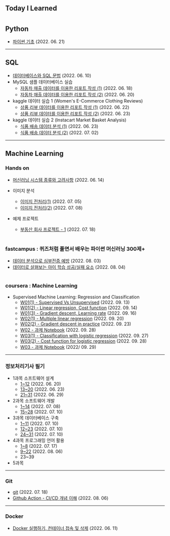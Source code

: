 ## Today I Learned

#

## Python

* [파이썬 기초](./202206/20220621.md) (2022. 06. 21)

---

## SQL

* [데이터베이스와 SQL 문법](./202206/20220610.md) (2022. 06. 10)
* MySQL 샘플 데이터베이스 실습
    * [자동차 매출 데이터를 이용한 리포트 작성 (1)](./202206/20220618.md) (2022. 06. 18)
    * [자동차 매출 데이터를 이용한 리포트 작성 (2)](./202206/20220620(1).md) (2022. 06. 20)
* kaggle 데이터 실습 1 (Women's E-Commerce Clothing Reviews)
    * [상품 리뷰 데이터를 이용한 리포트 작성 (1)](./202206/20220622.md) (2022. 06. 22)
    * [상품 리뷰 데이터를 이용한 리포트 작성 (2)](./202206/20220623(1).md) (2022. 06. 23)
* kaggle 데이터 실습 2 (Instacart Market Basket Analysis)
    * [식품 배송 데이터 분석 (1)](./202206/20220623(2).md) (2022. 06. 23)
    * [식품 배송 데이터 분석 (2)](./202207/20220702.md) (2022. 07. 02)


---

## Machine Learning 

### Hands on 

* [머신러닝 시스템 종류와 고려사항](./202206/20220614.md) (2022. 06. 14)

* 이미지 분석
    * [이미지 전처리(1)](./202207/20220705.md) (2022. 07. 05)
    * [이미지 전처리(2)](./202207/20220708(1).md) (2022. 07. 08)

* 예제 프로젝트
    * [부동산 회사 프로젝트 - 1](./202207/20220718(2).md) (2022. 07. 18)


#

### fastcampus : 퀴즈처럼 풀면서 배우는 파이썬 머신러닝 300제+
* [데이터 분석으로 심부전증 예방](./202208/20220803.md) (2022. 08. 03)
* [데이터로 살펴보는 아이 학습 성공/실패 요소](./202208/20220804.md) (2022. 08. 04)

#

### coursera : Machine Learning
* Supervised Machine Learning: Regression and Classification
    * [W01(1) - Supervised Vs Unsupervised](./202209/20220913.md) (2022. 09. 13)
    * [W01(2) - Linear regression, Cost function](./202209/20220914.md) (2022. 09. 14)
    * [W01(3) - Gradient descent, Learning rate](./202209/20220915-16.md) (2022. 09. 16)
    * [W02(1) - Multiple linear regression](./202209/20220920.md) (2022. 09. 20)
    * [W02(2) - Gradient descent in practice](./202209/20220923.md) (2022. 09. 23)
    * [W02 - 과제 Notebook](./202209/notebooks/%EA%B3%BC%EC%A0%9C_W2.ipynb) (2022. 09. 28)
    * [W03(1) - Classification with logistic regression](./202209/20220927.md) (2022. 09. 27)
    * [W03(2) - Cost function for logistic regression](./202209/20220928.md) (2022. 09. 28)
    * [W03 - 과제 Notebook](./202209/notebooks/%EA%B3%BC%EC%A0%9C_W3.ipynb) (2022/ 09. 29)


---


### 정보처리기사 필기

* 1과목 소프트웨어 설계
    * [1~12](./202206/20220620(2).md) (2022. 06. 20)
    * [13~20](./202206/20220623(3).md) (2022. 06. 23)
    * [21~31](./202206/20220629.md) (2022. 06. 29)
* 2과목 소프트웨어 개발
    * [1~14](./202207/20220708(2).md) (2022. 07. 08)
    * [15~28](./202207/20220710(1).md) (2022. 07. 10)
* 3과목 데이터베이스 구축
    * [1~11](./202207/20220710(2).md) (2022. 07. 10)
    * [12~23](./202207/20220710(3).md) (2022. 07. 10)
    * [24~31](./202207/20220710(4).md) (2022. 07. 10)
* 4과목 프로그래밍 언어 활용
    * [1~8](./202207/20220717.md) (2022. 07. 17)
    * [9~22](./202208/20220806(2).md) (2022. 08. 06)
    * 23~39
* 5과목

---

### Git

* [git](./202207/20220718(1).md) (2022. 07. 18)
* [Github Action - CI/CD 개념 이해](./202208/20220806.md) (2022. 08. 06)

---


### Docker

* [Docker 실행하기, 컨테이너 접속 및 삭제](./202206/20220611.md) (2022. 06. 11)

